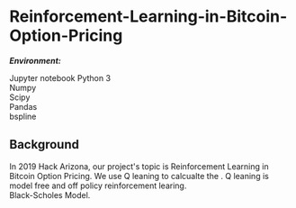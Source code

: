 # Reinforcement-Learning-in-Bitcoin-Option-Pricing <br>

***Environment:***

Jupyter notebook
Python 3 <br>
Numpy <br>
Scipy <br>
Pandas <br>
bspline <br>

## Background <br>
In 2019 Hack Arizona, our project's topic is Reinforcement Learning in Bitcoin Option Pricing.  We use Q leaning to calcualte the . Q leaning is model free and off policy reinforcement learing. <br> Black-Scholes Model.
